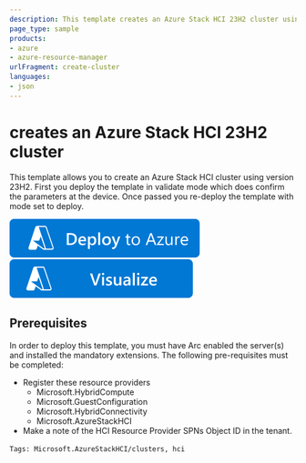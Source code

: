 ```yaml
---
description: This template creates an Azure Stack HCI 23H2 cluster using an ARM template.
page_type: sample
products:
- azure
- azure-resource-manager
urlFragment: create-cluster
languages:
- json
---
```

# creates an Azure Stack HCI 23H2 cluster

This template allows you to create an Azure Stack HCI cluster using version 23H2. First you deploy the template in validate mode which does confirm the parameters at the device. Once passed you re-deploy the template with mode set to deploy.

[![Deploy To Azure](https://raw.githubusercontent.com/Azure/azure-quickstart-templates/master/1-CONTRIBUTION-GUIDE/images/deploytoazure.svg?sanitize=true)](https://portal.azure.com/#create/Microsoft.Template/uri/https%3A%2F%2Fraw.githubusercontent.com%2FAzure%2Fazure-quickstart-templates%2Fmaster%2Fquickstarts%2Fmicrosoft.azurestackhci%2Fcreate-cluster%2Fazuredeploy.json)
[![Visualize](https://raw.githubusercontent.com/Azure/azure-quickstart-templates/master/1-CONTRIBUTION-GUIDE/images/visualizebutton.svg?sanitize=true)](http://armviz.io/#/?load=https%3A%2F%2Fraw.githubusercontent.com%2FAzure%2Fazure-quickstart-templates%2Fmaster%2Fquickstarts%2Fmicrosoft.azurestackhci%2Fcreate-cluster%2Fazuredeploy.json)

## Prerequisites

In order to deploy this template, you must have Arc enabled the server(s) and installed the mandatory extensions. The following pre-requisites must be completed:
- Register these resource providers
    - Microsoft.HybridCompute
    - Microsoft.GuestConfiguration
    - Microsoft.HybridConnectivity
    - Microsoft.AzureStackHCI
- Make a note of the HCI Resource Provider SPNs Object ID in the tenant.


`Tags: Microsoft.AzureStackHCI/clusters, hci`